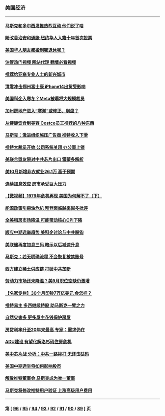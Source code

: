 ### 美国经济
---
#### [马斯克和多尔西发推热烈互动 他们说了啥](../../pages/ncid1078158/n13861270.md?11080445) 
#### [盼改善治安和通胀  纽约华人入籍十年首次投票](../../pages/ncid1078158/n13860904.md?11080445) 
#### [美国华人朋友都搬到哪退休呢？](../../pages/ncid1078158/n13860819.md?11080445) 
#### [油管热门视频 网站代理 翻墙必看视频](http://150.230.27.170:81/youtube.html?11080445)
#### [推荐给亚裔专业人士的新兴城市](../../pages/ncid1078158/n13860789.md?11080445) 
#### [清零冲击郑州富士康 iPhone14出货受影响](../../pages/ncid1078158/n13860720.md?11080445) 
#### [美国科企入寒冬？Meta被曝将大规模裁员](../../pages/ncid1078158/n13860702.md?11080445) 
#### [加州房地产进入“寒潮”或修正、崩盘？](../../pages/ncid1078158/n13860681.md?11080445) 
#### [从健康饮食到美容 Costco员工推荐的八种东西](../../pages/ncid1078158/n13860209.md?11080445) 
#### [马斯克：激进组织施压广告商 推特收入下滑](../../pages/ncid1078158/n13859705.md?11080445) 
#### [推特大裁员开始 公司系统关闭 办公室上锁](../../pages/ncid1078158/n13859659.md?11080445) 
#### [美联合盟友限对中共芯片出口 雷蒙多解析](../../pages/ncid1078158/n13859663.md?11080445) 
#### [美10月新增非农就业26.1万 高于预期](../../pages/ncid1078158/n13859610.md?11080445) 
#### [连续加息效应 房市承受巨大压力](../../pages/ncid1078158/n13859163.md?11080445) 
#### [【微视频】1979年危机再现 美国为何解不了（下）](../../pages/ncid1078158/n13858870.md?11080445) 
#### [能源政策引柴油危机 拜登面临越来越多批评](../../pages/ncid1078158/n13858261.md?11080445) 
#### [全美租房市场降温 可能带动核心CPI下降](../../pages/ncid1078158/n13858257.md?11080445) 
#### [顺应中期选举趋势 美科企讨论与中共脱钩](../../pages/ncid1078158/n13858233.md?11080445) 
#### [美联储再度加息三码 暗示以后减速升息](../../pages/ncid1078158/n13858133.md?11080445) 
#### [马斯克：若无明确流程 不会恢复被禁账号](../../pages/ncid1078158/n13858103.md?11080445) 
#### [西方建立稀土供应链 打破中共垄断](../../pages/ncid1078158/n13857670.md?11080445) 
#### [劳动力市场还未降温？美9月职位空缺仍激增](../../pages/ncid1078158/n13857385.md?11080445) 
#### [【名家专栏】30个月印钞7万亿美元 会怎样？](../../pages/ncid1078158/n13857173.md?11080445) 
#### [推特易主 多西继续持股 助马斯克一臂之力](../../pages/ncid1078158/n13857318.md?11080445) 
#### [自然灾害多 更多屋主花钱保护房屋](../../pages/ncid1078158/n13857280.md?11080445) 
#### [房贷利率升至20年来最高 专家：需求仍在](../../pages/ncid1078158/n13857277.md?11080445) 
#### [ADU建设 有望化解洛杉矶住房危机](../../pages/ncid1078158/n13856938.md?11080445) 
#### [美中芯片战 分析：中共一路挨打 无还击砝码](../../pages/ncid1078158/n13856640.md?11080445) 
#### [美国中期选举将如何影响股市](../../pages/ncid1078158/n13856652.md?11080445) 
#### [解散推特董事会 马斯克成为唯一董事](../../pages/ncid1078158/n13856604.md?11080445) 
#### [马斯克将修改推特用户验证 上涨高级用户费用](../../pages/ncid1078158/n13856548.md?11080445) 

---
#### 第 [ [96](./96.md?11080445) / [95](./95.md?11080445) / [94](./94.md?11080445) / [93](./93.md?11080445) / [92](./92.md?11080445) / [91](./91.md?11080445) / [90](./90.md?11080445) / [89](./89.md?11080445) ] 页
